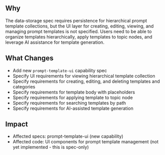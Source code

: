 ## Why
The data-storage spec requires persistence for hierarchical prompt template collections, but the UI layer for creating, editing, viewing, and managing prompt templates is not specified. Users need to be able to organize templates hierarchically, apply templates to topic nodes, and leverage AI assistance for template generation.

## What Changes
- Add new `prompt-template-ui` capability spec
- Specify UI requirements for viewing hierarchical template collection
- Specify requirements for creating, editing, and deleting templates and categories
- Specify requirements for template body with placeholders
- Specify requirements for applying template to topic node
- Specify requirements for searching templates by path
- Specify requirements for AI-assisted template generation

## Impact
- Affected specs: prompt-template-ui (new capability)
- Affected code: UI components for prompt template management (not yet implemented - this is spec-only)

